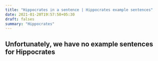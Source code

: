```yaml
---
title: "Hippocrates in a sentence | Hippocrates example sentences"
date: 2021-01-20T19:57:50+05:30
draft: falses
summary: "Hippocrates"
---
```

## Unfortunately, we have no example sentences for Hippocrates                 
